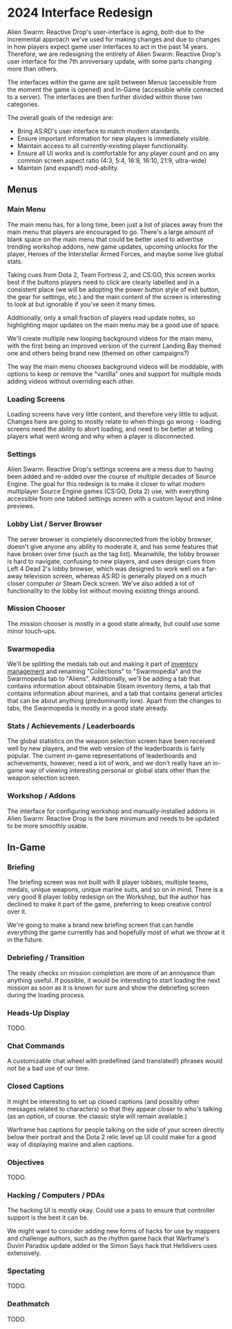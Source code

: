 # 2024 Interface Redesign

Alien Swarm: Reactive Drop's user-interface is aging, both due to the incremental approach we've used for making changes and due to changes in how players expect game user interfaces to act in the past 14 years. Therefore, we are redesigning the entirety of Alien Swarm: Reactive Drop's user interface for the 7th anniversary update, with some parts changing more than others.

The interfaces within the game are split between Menus (accessible from the moment the game is opened) and In-Game (accessible while connected to a server). The interfaces are then further divided within those two categories.

The overall goals of the redesign are:

- Bring AS:RD's user interface to match modern standards.
- Ensure important information for new players is immediately visible.
- Maintain access to all currently-existing player functionality.
- Ensure all UI works and is comfortable for any player count and on any common screen aspect ratio (4:3, 5:4, 16:9, 16:10, 21:9, ultra-wide)
- Maintain (and expand!) mod-ability.

## Menus

### Main Menu

The main menu has, for a long time, been just a list of places away from the main menu that players are encouraged to go. There's a large amount of blank space on the main menu that could be better used to advertise trending workshop addons, new game updates, upcoming unlocks for the player, Heroes of the Interstellar Armed Forces, and maybe some live global stats.

Taking cues from Dota 2, Team Fortress 2, and CS:GO, this screen works best if the buttons players need to click are clearly labelled and in a consistent place (we will be adopting the power button style of exit button, the gear for settings, etc.) and the main content of the screen is interesting to look at but ignorable if you've seen it many times.

Additionally, only a small fraction of players read update notes, so highlighting major updates on the main menu may be a good use of space.

We'll create multiple new looping background videos for the main menu, with the first being an improved version of the current Landing Bay themed one and others being brand new (themed on other campaigns?)

The way the main menu chooses background videos will be moddable, with options to keep or remove the "vanilla" ones and support for multiple mods adding videos without overriding each other.

### Loading Screens

Loading screens have very little content, and therefore very little to adjust. Changes here are going to mostly relate to when things go wrong - loading screens need the ability to abort loading, and need to be better at telling players what went wrong and why when a player is disconnected.

### Settings

Alien Swarm: Reactive Drop's settings screens are a mess due to having been added and re-added over the course of multiple decades of Source Engine. The goal for this redesign is to make it closer to what modern multiplayer Source Engine games (CS:GO, Dota 2) use, with everything accessible from one tabbed settings screen with a custom layout and inline previews.

### Lobby List / Server Browser

The server browser is completely disconnected from the lobby browser, doesn't give anyone any ability to moderate it, and has some features that have broken over time (such as the tag list). Meanwhile, the lobby browser is hard to navigate, confusing to new players, and uses design cues from Left 4 Dead 2's lobby browser, which was designed to work well on a far-away television screen, whereas AS:RD is generally played on a much closer computer or Steam Deck screen. We've also added a lot of functionality to the lobby list without moving existing things around.

### Mission Chooser

The mission chooser is mostly in a good state already, but could use some minor touch-ups.

### Swarmopedia

We'll be splitting the medals tab out and making it part of [inventory management](inventory-management.html) and renaming "Collections" to "Swarmopedia" and the Swarmopedia tab to "Aliens". Additionally, we'll be adding a tab that contains information about obtainable Steam inventory items, a tab that contains information about marines, and a tab that contains general articles that can be about anything (predominantly lore). Apart from the changes to tabs, the Swarmopedia is mostly in a good state already.

### Stats / Achievements / Leaderboards

The global statistics on the weapon selection screen have been received well by new players, and the web version of the leaderboards is fairly popular. The current in-game representations of leaderboards and achievements, however, need a lot of work, and we don't really have an in-game way of viewing interesting personal or global stats other than the weapon selection screen.

### Workshop / Addons

The interface for configuring workshop and manually-installed addons in Alien Swarm: Reactive Drop is the bare minimum and needs to be updated to be more smoothly usable.

## In-Game

### Briefing

The briefing screen was not built with 8 player lobbies, multiple teams, medals, unique weapons, unique marine suits, and so on in mind. There is a very good 8 player lobby redesign on the Workshop, but the author has declined to make it part of the game, preferring to keep creative control over it.

We're going to make a brand new briefing screen that can handle everything the game currently has and hopefully most of what we throw at it in the future.

### Debriefing / Transition

The ready checks on mission completion are more of an annoyance than anything useful. If possible, it would be interesting to start loading the next mission as soon as it is known for sure and show the debriefing screen during the loading process.

### Heads-Up Display

TODO.

### Chat Commands

A customizable chat wheel with predefined (and translated!) phrases would not be a bad use of our time.

### Closed Captions

It might be interesting to set up closed captions (and possibly other messages related to characters) so that they appear closer to who's talking (as an option, of course. the classic style will remain available.)

Warframe has captions for people talking on the side of your screen directly below their portrait and the Dota 2 relic level up UI could make for a good way of displaying marine and alien captions.

### Objectives

TODO.

### Hacking / Computers / PDAs

The hacking UI is mostly okay. Could use a pass to ensure that controller support is the best it can be.

We might want to consider adding new forms of hacks for use by mappers and challenge authors, such as the rhythm game hack that Warframe's Duviri Paradox update added or the Simon Says hack that Helldivers uses extensively.

### Spectating

TODO.

### Deathmatch

TODO.
